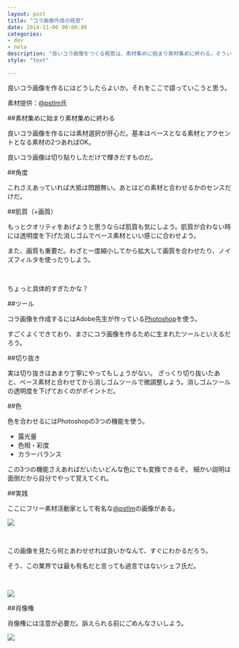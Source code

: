 ```yaml
---
layout: post
title: "コラ画像作成の極意"
date: 2014-11-06 00:00:00
categories:
- dev
- neta
description: "良いコラ画像をつくる極意は、素材集めに始まり素材集めに終わる。そういうことだ。"
style: "text"

---
```


良いコラ画像を作るにはどうしたらよいか。それをここで語っていこうと思う。

素材提供：[@pstlm](https://twitter.com/pstlm)氏


##素材集めに始まり素材集めに終わる

良いコラ画像を作るには素材選択が肝心だ。基本はベースとなる素材とアクセントとなる素材の2つあればOK。

良いコラ画像は切り貼りしただけで輝きだすものだ。


##角度

これさえあっていれば大抵は問題無い。あとはどの素材と合わせるかのセンスだけだ。

##肌質（+画質）

もっとクオリティをあげようと思うならば肌質も気にしよう。肌質が合わない時には透明度を下げた消しゴムでベース素材といい感じに合わせよう。

また、画質も重要だ。わざと一度縮小してから拡大して画質を合わせたり、ノイズフィルタを使ったりしよう。

<br />

ちょっと具体的すぎたかな？

##ツール

コラ画像を作成するにはAdobe先生が作っている[Photoshop](http://www.adobe.com/products/photoshop.html)を使う。

すごくよくできており、まさにコラ画像を作るために生まれたツールといえるだろう。


##切り抜き

実は切り抜きはあまり丁寧にやってもしょうがない。
ざっくり切り抜いたあと、ベース素材と合わせてから消しゴムツールで微調整しよう。消しゴムツールの透明度を下げておくのがポイントだ。


##色

色を合わせるにはPhotoshopの3つの機能を使う。

* 露光量
* 色相・彩度
* カラーバランス

この3つの機能さえあればだいたいどんな色にでも変換できるぞ。
細かい説明は面倒だから自分でやって覚えてくれ。


##実践

ここにフリー素材活動家として有名な[@pstlm](https://twitter.com/pstlm)の画像がある。

![](http://ideyuta.com.s3.amazonaws.com/images/141106colla/pstlm.jpg)

<br />

この画像を見たら何とあわせせれば良いかなんて、すぐにわかるだろう。

そう、この業界では最も有名だと言っても過言ではないシェフ氏だ。

<br />

![](http://ideyuta.com.s3.amazonaws.com/images/141106colla/kawagoesan.jpg)



##肖像権

肖像権には注意が必要だ。訴えられる前にごめんなさいしよう。

![](http://ideyuta.com.s3.amazonaws.com/images/141106colla/pstlm-colla.png)
